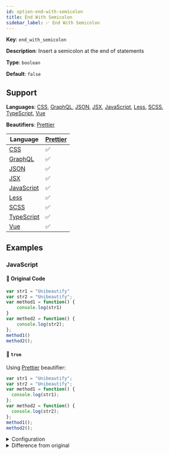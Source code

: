 ```yaml
---
id: option-end-with-semicolon
title: End With Semicolon
sidebar_label: ✅ End With Semicolon
---
```

**Key**: `end_with_semicolon`

**Description**: Insert a semicolon at the end of statements

**Type**: `boolean`

**Default**: `false`

## Support
**Languages**: [CSS](/docs/language-css.html), [GraphQL](/docs/language-graphql.html), [JSON](/docs/language-json.html), [JSX](/docs/language-jsx.html), [JavaScript](/docs/language-javascript.html), [Less](/docs/language-less.html), [SCSS](/docs/language-scss.html), [TypeScript](/docs/language-typescript.html), [Vue](/docs/language-vue.html)

**Beautifiers**: [Prettier](/docs/beautifier-prettier.html)

| Language | [Prettier](/docs/beautifier-prettier.html) |
| --- | --- |
| [CSS](/docs/language-css.html) | &#9989; |
| [GraphQL](/docs/language-graphql.html) | &#9989; |
| [JSON](/docs/language-json.html) | &#9989; |
| [JSX](/docs/language-jsx.html) | &#9989; |
| [JavaScript](/docs/language-javascript.html) | &#9989; |
| [Less](/docs/language-less.html) | &#9989; |
| [SCSS](/docs/language-scss.html) | &#9989; |
| [TypeScript](/docs/language-typescript.html) | &#9989; |
| [Vue](/docs/language-vue.html) | &#9989; |
## Examples
### JavaScript
#### 🚧 Original Code
```JavaScript
var str1 = "Unibeautify"
var str2 = "Unibeautify";
var method1 = function() {
    console.log(str1)
}
var method2 = function() {
    console.log(str2);
};
method1()
method2();
```
#### 🔧 `true`
Using [Prettier](/docs/beautifier-prettier.html) beautifier:
```JavaScript
var str1 = "Unibeautify";
var str2 = "Unibeautify";
var method1 = function() {
  console.log(str1);
};
var method2 = function() {
  console.log(str2);
};
method1();
method2();

```
<details><summary>Configuration</summary>
A `.unibeautify.json` file would look like the following:
```json
{
  "JavaScript": {
    "indent_size": 2,
    "indent_char": " ",
    "end_with_semicolon": true
  }
}
```
</details>
<details><summary>Difference from original</summary>
```diff
Index: true
===================================================================
--- true	Original
+++ true	Beautified
@@ -1,10 +1,10 @@
-var␣str1␣=␣"Unibeautify"␊
+var␣str1␣=␣"Unibeautify";␊
 var␣str2␣=␣"Unibeautify";␊
 var␣method1␣=␣function()␣{␊
-␣␣␣␣console.log(str1)␊
-}␊
+␣␣console.log(str1);␊
+};␊
 var␣method2␣=␣function()␣{␊
-␣␣␣␣console.log(str2);␊
\ No newline at end of file
+␣␣console.log(str2);␊
 };␊
-method1()␊
-method2();
+method1();␊
+method2();␊

```
</details>
#### 🔧 `false`
Using [Prettier](/docs/beautifier-prettier.html) beautifier:
```JavaScript
var str1 = "Unibeautify"
var str2 = "Unibeautify"
var method1 = function() {
  console.log(str1)
}
var method2 = function() {
  console.log(str2)
}
method1()
method2()

```
<details><summary>Configuration</summary>
A `.unibeautify.json` file would look like the following:
```json
{
  "JavaScript": {
    "indent_size": 2,
    "indent_char": " ",
    "end_with_semicolon": false
  }
}
```
</details>
<details><summary>Difference from original</summary>
```diff
Index: false
===================================================================
--- false	Original
+++ false	Beautified
@@ -1,10 +1,10 @@
 var␣str1␣=␣"Unibeautify"␊
-var␣str2␣=␣"Unibeautify";␊
+var␣str2␣=␣"Unibeautify"␊
 var␣method1␣=␣function()␣{␊
-␣␣␣␣console.log(str1)␊
+␣␣console.log(str1)␊
 }␊
 var␣method2␣=␣function()␣{␊
-␣␣␣␣console.log(str2);␊
-};␊
\ No newline at end of file
+␣␣console.log(str2)␊
+}␊
 method1()␊
-method2();
+method2()␊

```
</details>